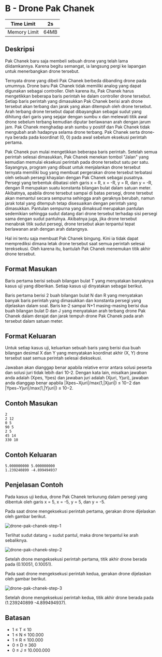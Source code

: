 # B - Drone Pak Chanek

| Time Limit   | 2s   |
|--------------|------|
| Memory Limit | 64MB |

## Deskripsi

Pak Chanek baru saja membeli sebuah drone yang telah lama diidamkannya. Karena begitu semangat, ia langsung pergi ke lapangan untuk menerbangkan drone tersebut.

Ternyata drone yang dibeli Pak Chanek berbeda dibanding drone pada umumnya. Drone baru Pak Chanek tidak memiliki analog yang dapat digunakan sebagai controller. Oleh karena itu, Pak Chanek harus mengetikkan beberapa baris perintah ke dalam controller drone tersebut. Setiap baris perintah yang dimasukkan Pak Chanek berisi arah drone tersebut akan terbang dan jarak yang akan ditempuh oleh drone tersebut. Arah terbang drone tersebut dapat dibayangkan sebagai sudut yang dihitung dari garis yang sejajar dengan sumbu x dan melewati titik awal drone sebelum terbang kemudian diputar berlawanan arah dengan jarum jam. Pak Chanek menghadap arah sumbu y positif dan Pak Chanek tidak mengubah arah hadapnya selama drone terbang. Pak Chanek serta drone-nya berada pada koordinat (0, 0) pada awal sebelum eksekusi perintah pertama.

Pak Chanek pun mulai mengetikkan beberapa baris perintah. Setelah semua perintah selesai dimasukkan, Pak Chanek menekan tombol "Jalan" yang kemudian memulai eksekusi perintah pada drone tersebut satu per satu. Sayangnya, program yang dibuat untuk menjalankan drone tersebut ternyata memiliki bug yang membuat pergerakan drone tersebut terbatasi oleh sebuah persegi khayalan dengan Pak Chanek sebagai pusatnya. Persegi yang terbentuk dibatasi oleh garis x = R, x = -R, y = R, dan y = -R, dengan R merupakan suatu konstanta bilangan bulat dalam satuan meter. Akibatnya, apabila drone tersebut sampai di batas persegi, drone tersebut akan memantul secara sempurna sehingga arah geraknya berubah, namun jarak total yang ditempuh tetap disesuaikan dengan perintah yang dimasukkan. Pantulan sempurna yang dimaksud merupakan pantulan sedemikian sehingga sudut datang dari drone tersebut terhadap sisi persegi sama dengan sudut pantulnya. Akibatnya juga, jika drone tersebut menabrak titik sudut persegi, drone tersebut akan terpantul tepat berlawanan arah dengan arah datangnya.

Hal ini tentu saja membuat Pak Chanek bingung. Kini ia tidak dapat memprediksi dimana letak drone tersebut saat semua perintah selesai tereksekusi. Oleh karena itu, bantulah Pak Chanek menemukan titik akhir drone tersebut.

## Format Masukan

Baris pertama berisi sebuah bilangan bulat T yang menyatakan banyaknya kasus uji yang diberikan. Setiap kasus uji dinyatakan sebagai berikut.

Baris pertama berisi 2 buah bilangan bulat N dan R yang menyatakan banyak baris perintah yang dimasukkan dan konstanta persegi yang dijelaskan dalam soal.
Baris ke-2 sampai N+1 masing-masing berisi dua buah bilangan bulat D dan J yang menyatakan arah terbang drone Pak Chanek dalam derajat dan jarak tempuh drone Pak Chanek pada arah tersebut dalam satuan meter.

## Format Keluaran

Untuk setiap kasus uji, keluarkan sebuah baris yang berisi dua buah bilangan desimal X dan Y yang menyatakan koordinat akhir (X, Y) drone tersebut saat semua perintah selesai dieksekusi.

Jawaban akan dianggap benar apabila relative error antara solusi peserta dan solusi juri tidak lebih dari 10-2. Dengan kata lain, misalkan jawaban anda adalah (Xpes, Ypes) dan jawaban juri adalah (Xjuri, Yjuri), jawaban anda dianggap benar apabila |Xpes−Xjuri|/max(1,|Xjuri|) ≤ 10−2 dan |Ypes−Yjuri|/max(1,|Yjuri|) ≤ 10−2.

## Contoh Masukan

	2
	2 12
	0 5
	90 5
	2 5
	45 14
	330 10

## Contoh Keluaran

	5.000000000 5.000000000
	1.239240899 -4.899494937

## Penjelasan Contoh

Pada kasus uji kedua, drone Pak Chanek terkurung dalam persegi yang dibentuk oleh garis x = 5, x = -5, y = 5, dan y = -5.

Pada saat drone mengeksekusi perintah pertama, gerakan drone dijelaskan oleh gambar berikut.

![drone-pak-chanek-step-1](https://user-images.githubusercontent.com/8296835/45300391-690c2600-b538-11e8-88da-16a68898343f.png)

Terlihat sudut datang = sudut pantul, maka drone terpantul ke arah sebaliknya.

![drone-pak-chanek-step-2](https://user-images.githubusercontent.com/8296835/45300390-690c2600-b538-11e8-9a34-f520a347320d.png)

Setelah drone mengeksekusi perintah pertama, titik akhir drone berada pada (0.10051, 0.10051).

Pada saat drone mengeksekusi perintah kedua, gerakan drone dijelaskan oleh gambar berikut.

![drone-pak-chanek-step-3](https://user-images.githubusercontent.com/8296835/45300388-690c2600-b538-11e8-9f69-1cf29b344a40.png)

Setelah drone mengeksekusi perintah kedua, titik akhir drone berada pada (1.239240899 -4.899494937).

## Batasan

- 1 ≤ T ≤ 10
- 1 ≤ N ≤ 100.000
- 1 ≤ R ≤ 100.000
- 0 ≤ D ≤ 360
- 0 ≤ J ≤ 10.000.000

